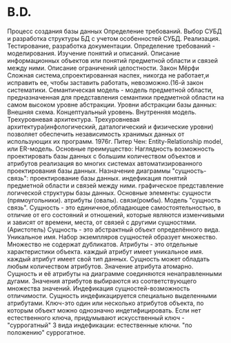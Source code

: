 # B.D.
Процесс создания базы данных
Определение требований.
Выбор СУБД и разработка структуры БД с учетом особенностей СУБД. 
Реализация. 
Тестирование, разработка документации. 
Определение требований - моделирования.
Изучение понятий и описаний. 
Описание информационных объектов или понятий предметной области и связей между ними. 
Описание ограничений целостности. 
Закон Мёрфи 
Сложная система,спроектированная наспех, никогда не работает,и исправить ее, чтобы заставить работать, невозможно.(16-й закон систематики. 
Семантическая модель - модель предметной области, предназначенная для представления семантики предметной области на самом высоком уровне абстракции. 
Уровни абстракции базы данных:
Внешняя схема. 
Концептуальный уровень. 
Внутренняя модель. 
Трехуровневая архитектура. 
Трехуровневая архитектура(инфологический, даталогический и физические уровни) 
позволяет обеспечить независимость хранимых данных от использующих их программ. 
1976г. Питер Чен: Entity-Relationship model, или ER-модель. 
Основные преимущество:
Наглядность
возможность проектировать базы данных с большим количеством объектов и атрибутов
реализация во многих системах автоматизированного проектирования базы данных. 
Назначение диаграммы "сущность-связь":
проектирование базы данных. 
индефикация понятий предметной области и связей между ними.
графическое представление логической структуры базы данных.
Основные элементы:
сущности (прямоугольники).
атрибуты (овалы). 
связи(ромбы).
Модель "сущность связь".
Сущность - это единичное,обладающее самостоятельностью, в отличие от его состояний и отношений, которые являются изменчивыми и зависят от времени, места, от связей с другими сущностями.(Аристотель) 
Сущность - это абстрактный объект определённого вида. 
Уникальное имя. 
Набор экземпляров сущностей образует множество. 
Множество не содержат дубликатов.
Атрибуты - это отдельные характеристики объекта. 
каждый атрибут имеет уникальное имя. 
каждый атрибут имеет свой тип данных. 
Сущность может обладать любым количеством атрибутов.
Значение атрибута атомарно.
Сущность и её атрибуты на диаграмме соединяются ненаправленными дугами. 
Значения атрибутов выбираются из соответствующего множества значений. 
Индефикация сущностей-возможность отличимости. 
Сущность индефикацируется специально выделенными атрибутами. 
Ключ-это один или несколько атрибутов объекта, по которым объект можно однозначно индетифицировать. 
Если нет естественного ключа, придумывают искусственный ключ - "суррогатный"
3 вида индефикации:
естественные ключи. 
"по положению"
суррогатное. 





